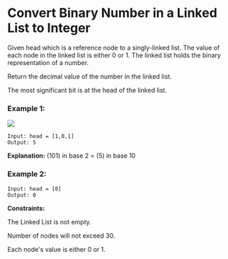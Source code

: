 # Convert Binary Number in a Linked List to Integer

Given head which is a reference node to a singly-linked list. The value of each node in the linked list is either 0 or 1. The linked list holds the binary representation of a number.

Return the decimal value of the number in the linked list.

The most significant bit is at the head of the linked list.

 

### Example 1:
![](https://assets.leetcode.com/uploads/2019/12/05/graph-1.png)
```
Input: head = [1,0,1]
Output: 5
```
**Explanation:** (101) in base 2 = (5) in base 10

### Example 2:
```
Input: head = [0]
Output: 0
 ```

**Constraints:**

The Linked List is not empty.

Number of nodes will not exceed 30.

Each node's value is either 0 or 1.

